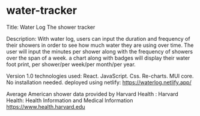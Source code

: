 # water-tracker

Title: Water Log The shower tracker

Description: With water log, users can input the duration and frequency of their showers in order to see how much water they are using over time. The user will input the minutes per shower along with the frequency of showers over the span of a week. a chart along with badges will display their water foot print, per shower/per week/per month/per year.
















Version 1.0 technologies used: React. JavaScript. Css. Re-charts. MUI core.
No installation needed.
deployed using netlify: https://waterlog.netlify.app/


Average American shower data provided by Harvard Health :
Harvard Health: Health Information and Medical Information https://www.health.harvard.edu
